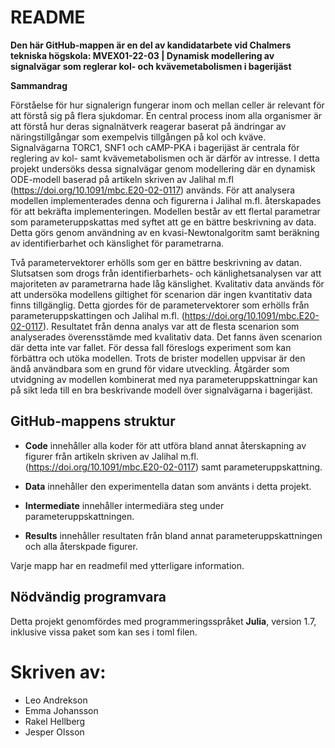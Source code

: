 README
===============
**Den här GitHub-mappen är en del av kandidatarbete vid Chalmers tekniska högskola: MVEX01-22-03 | Dynamisk modellering av signalvägar som reglerar kol- och kvävemetabolismen i bagerijäst**

**Sammandrag**

Förståelse för hur signalerign fungerar inom och mellan celler är relevant för att förstå sig på flera sjukdomar. En central process inom alla organismer är att förstå hur deras signalnätverk reagerar baserat på ändringar av näringstillgångar som exempelvis tillgången på kol och kväve. Signalvägarna TORC1, SNF1 och cAMP-PKA i bagerijäst är centrala för reglering av kol- samt kvävemetabolismen och är därför av intresse. I detta projekt undersöks dessa signalvägar genom modellering där en dynamisk ODE-modell baserad på artikeln skriven av Jalihal m.fl (https://doi.org/10.1091/mbc.E20-02-0117) används. För att analysera modellen implementerades denna och figurerna i Jalihal m.fl. återskapades för att bekräfta implementeringen. Modellen består av ett flertal parametrar som parameteruppskattas med syftet att ge en bättre beskrivning av data. Detta görs genom användning av en kvasi-Newtonalgoritm samt beräkning av identifierbarhet och känslighet för parametrarna. 

Två parametervektorer erhölls som ger en bättre beskrivning av datan. Slutsatsen som drogs från identifierbarhets- och känlighetsanalysen var att majoriteten av parametrarna hade låg känslighet. Kvalitativ data används för att undersöka modellens giltighet för scenarion där ingen kvantitativ data finns tillgänglig. Detta gjordes för de parametervektorer som erhölls från parameteruppskattingen och Jalihal m.fl. (https://doi.org/10.1091/mbc.E20-02-0117). Resultatet från denna analys var att de flesta scenarion som analyserades överensstämde med kvalitativ data. Det fanns även scenarion där detta inte var fallet. För dessa fall föreslogs experiment som kan förbättra och utöka modellen. Trots de brister modellen uppvisar är den ändå användbara som en grund för vidare utveckling. Åtgärder som utvidgning av modellen kombinerat med nya parameteruppskattningar kan på sikt leda till en bra beskrivande modell över signalvägarna i bagerijäst.

## GitHub-mappens struktur

- **Code** innehåller alla koder för att utföra bland annat återskapning av figurer från artikeln skriven av Jalihal m.fl. (https://doi.org/10.1091/mbc.E20-02-0117) samt parameteruppskattning.

- **Data** innehåller den experimentella datan som använts i detta projekt.

- **Intermediate** innehåller intermediära steg under parameteruppskattningen.

- **Results** innehåller resultaten från bland annat parameteruppskattningen och alla återskpade figurer. 

Varje mapp har en readmefil med ytterligare information.

## Nödvändig programvara

Detta projekt genomfördes med programmeringsspråket **Julia**, version 1.7, inklusive vissa paket som kan ses i toml filen.

# Skriven av:
- Leo Andrekson
- Emma Johansson
- Rakel Hellberg
- Jesper Olsson
 
